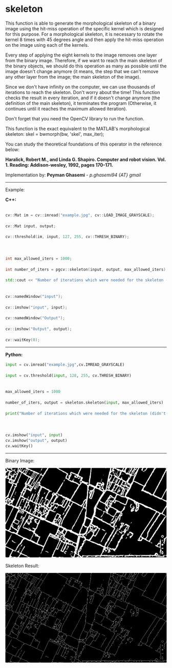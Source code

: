 # skeleton


This function is able to generate the morphological skeleton of a binary image using the hit-miss operation of the specific kernel which is designed for this purpose. For a morphological skeleton, it is necessary to rotate the kernel 8 times with 45 degrees angle and then apply the hit-miss operation on the image using each of the kernels.

Every step of applying the eight kernels to the image removes one layer from the binary image. Therefore, if we want to reach the main skeleton of the binary objects, we should do this operation as many as possible until the image doesn't change anymore (it means, the step that we can't remove any other layer from the image; the main skeleton of the image).

Since we don't have infinity on the computer, we can use thousands of iterations to reach the skeleton. Don't worry about the time! This function checks the result in every iteration, and if it doesn't change anymore (the definition of the main skeleton), it terminates the program (Otherwise, it continues until it reaches the maximum allowed iteration).

Don't forget that you need the OpenCV library to run the function.

This function is the exact equivalent to the MATLAB's morphological skeleton: skel = bwmorph(bw, 'skel', max_iter);

You can study the theoretical foundations of this operator in the reference below:

**Haralick, Robert M., and Linda G. Shapiro. Computer and robot vision. Vol. 1. Reading: Addison-wesley, 1992, pages 170-171.**


Implementation by: **Peyman Ghasemi** - _p.ghasemi94 {AT} gmail_


------------------------

Example:

**C++:**

```c++

cv::Mat im = cv::imread("example.jpg", cv::LOAD_IMAGE_GRAYSCALE);

cv::Mat input, output;

cv::threshold(im, input, 127, 255, cv::THRESH_BINARY);



int max_allowed_iters = 1000;

int number_of_iters = pgcv::skeleton(input, output, max_allowed_iters);

std::cout << "Number of iterations which were needed for the skeleton (didn't change anymore after that) = "<<number_of_iters<<std::endl;


cv::namedWindow("input");

cv::imshow("input", input);

cv::namedWindow("Output");

cv::imshow("Output", output);

cv::waitKey(0);

```

-------------------------

**Python:**

```python
input = cv.imread("example.jpg",cv.IMREAD_GRAYSCALE)

input = cv.threshold(input, 128, 255, cv.THRESH_BINARY)


max_allowed_iters = 1000

number_of_iters, output = skeleton.skeleton(input, max_allowed_iters)

print("Number of iterations which were needed for the skeleton (didn't change anymore after that) = " + str(number_of_iters))



cv.imshow("input", input)
cv.imshow("output", output)
cv.waitKey()

```

----------------

Binary Image:

![Binary Image](https://github.com/peymvn/skeleton/blob/master/example.jpg)


Skeleton Result:

![Skeleton Result](https://github.com/peymvn/skeleton/blob/master/skeleton.jpg)






